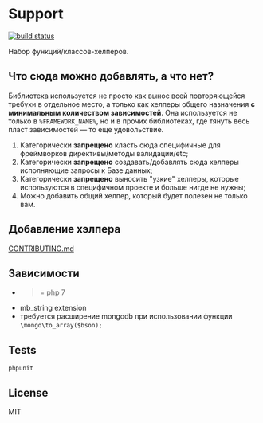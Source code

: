 Support
=======

[![build status](https://gitlab.tm-consulting.ru/lib/support/badges/master/build.svg)](https://gitlab.tm-consulting.ru/lib/support/commits/master)


Набор функций/классов-хелперов.

Что сюда можно добавлять, а что нет?
------------------------------------

Библиотека используется не просто как вынос всей повторяющейся требухи в отдельное место, 
а только как хелперы общего назначения **с минимальным количеством зависимостей**. 
Она используется не только в `%FRAMEWORK_NAME%`, но и в прочих библиотеках, 
где тянуть весь пласт зависимостей — то еще удовольствие.

1. Категорически **запрещено** класть сюда специфичные для фреймворков директивы/методы валидации/etc;
2. Категорически **запрещено** создавать/добавлять сюда хелперы исполняющие запросы к Базе данных;
3. Категорически **запрещено** выносить "узкие" хелперы, которые используются в специфичном проекте и больше нигде не нужны;
4. Можно добавить общий хелпер, который будет полезен не только вам.

Добавление хэлпера
------------------

[CONTRIBUTING.md](CONTRIBUTING.md)

Зависимости
-----------

* >= php 7
* mb_string extension
* требуется расширение mongodb при использовании функции `\mongo\to_array($bson);`

Tests
-------
`phpunit`

License
-------
MIT

